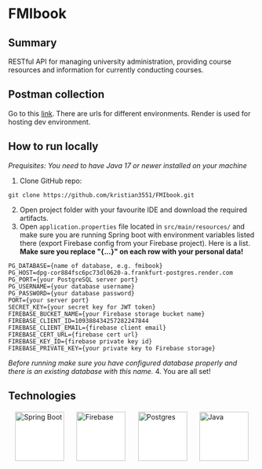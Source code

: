 # FMIbook

## Summary

RESTful API for managing university administration, providing course resources and information for
currently conducting courses.

## Postman collection

Go to this [link](https://www.postman.com/solar-star-822370/workspace/fmibook/collection/29473314-f868fde0-2e99-40f8-9ff3-2c8ddf5c0043?action=share&creator=29473314&active-environment=29473314-e21328a0-dde9-4042-a11f-0bf43e845f39).
There are urls for different environments. Render is used for hosting
dev environment.

## How to run locally
*Prequisites: You need to have Java 17 or newer installed on your machine*

1. Clone GitHub repo:
```
git clone https://github.com/kristian3551/FMIbook.git
```
2. Open project folder with your favourite IDE and download the required artifacts.
3. Open `application.properties` file located in `src/main/resources/` and make sure
you are running Spring boot with environment variables listed there
(export Firebase config from your Firebase project). Here is a list.
**Make sure you replace "{...}" on each row with your personal data!**
```
PG_DATABASE={name of database, e.g. fmibook}
PG_HOST=dpg-cor884fsc6pc73dl0620-a.frankfurt-postgres.render.com
PG_PORT={your PostgreSQL server port}
PG_USERNAME={your database username}
PG_PASSWORD={your database password}
PORT={your server port}
SECRET_KEY={your secret key for JWT token}
FIREBASE_BUCKET_NAME={your Firebase storage bucket name}
FIREBASE_CLIENT_ID=109388434257282247844
FIREBASE_CLIENT_EMAIL={firebase client email}
FIREBASE_CERT_URL={firebase cert url}
FIREBASE_KEY_ID={firebase private key id}
FIREBASE_PRIVATE_KEY={your private key to Firebase storage}
```
*Before running make sure you have configured database properly and
there is an existing database with this name.*
4. You are all set!


## Technologies

<div style="display: flex; justify-content: center; gap: 5%;margin: 20px 0;">
    <img src="https://www.vectorlogo.zone/logos/springio/springio-ar21.svg"
    alt="Spring Boot"
    width="100"
    style="background-color: white"/>
    <img src="https://www.vectorlogo.zone/logos/firebase/firebase-ar21.svg"
    alt="Firebase"
    width="100"
    style="background-color: white"/>
    <img src="https://www.vectorlogo.zone/logos/postgresql/postgresql-ar21.svg"
    alt="Postgres"
    width="100"
    style="background-color: white"/>
    <img src="https://intellyx.com/wp-content/uploads/2019/08/Render-cloud-intellyx-BC-logo.png"
        alt="Java"
        width="100"
    style="background-color: white"/>
</div>